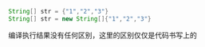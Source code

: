 ```java
String[] str = {"1","2","3"}
String[] str = new String[]{"1","2","3"}
```

编译执行结果没有任何区别，这里的区别仅仅是代码书写上的
